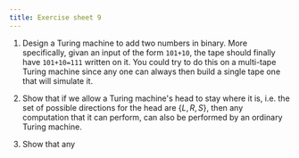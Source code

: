```yaml
---
title: Exercise sheet 9
---
```


1. Design a Turing machine to add two numbers in binary. More specifically, givan an input of the form `101+10`, the tape should finally have `101+10=111` written on it. You could try to do this on a multi-tape Turing machine since any one can always then build a single tape one that will simulate it.

2. Show that if we allow a Turing machine's head to stay where it is, i.e. the set of possible directions for the head are $\{L, R, S\}$, then any computation that it can perform, can also be performed by an ordinary Turing machine.

3. Show that any 
